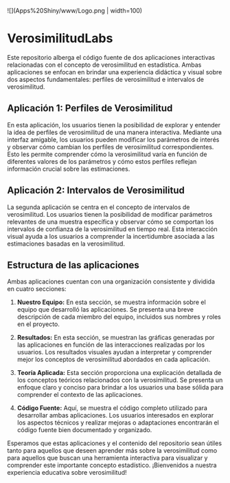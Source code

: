 ![](Apps%20Shiny/www/Logo.png | width=100)

# VerosimilitudLabs

Este repositorio alberga el código fuente de dos aplicaciones interactivas relacionadas con el concepto de verosimilitud en estadística. Ambas aplicaciones se enfocan en brindar una experiencia didáctica y visual sobre dos aspectos fundamentales: perfiles de verosimilitud e intervalos de verosimilitud.

## Aplicación 1: Perfiles de Verosimilitud

En esta aplicación, los usuarios tienen la posibilidad de explorar y entender la idea de perfiles de verosimilitud de una manera interactiva. Mediante una interfaz amigable, los usuarios pueden modificar los parámetros de interés y observar cómo cambian los perfiles de verosimilitud correspondientes. Esto les permite comprender cómo la verosimilitud varía en función de diferentes valores de los parámetros y cómo estos perfiles reflejan información crucial sobre las estimaciones.

## Aplicación 2: Intervalos de Verosimilitud

La segunda aplicación se centra en el concepto de intervalos de verosimilitud. Los usuarios tienen la posibilidad de modificar parámetros relevantes de una muestra específica y observar cómo se comportan los intervalos de confianza de la verosimilitud en tiempo real. Esta interacción visual ayuda a los usuarios a comprender la incertidumbre asociada a las estimaciones basadas en la verosimilitud.

## Estructura de las aplicaciones

Ambas aplicaciones cuentan con una organización consistente y dividida en cuatro secciones:

1. **Nuestro Equipo:** En esta sección, se muestra información sobre el equipo que desarrolló las aplicaciones. Se presenta una breve descripción de cada miembro del equipo, incluidos sus nombres y roles en el proyecto.

2. **Resultados:** En esta sección, se muestran las gráficas generadas por las aplicaciones en función de las interacciones realizadas por los usuarios. Los resultados visuales ayudan a interpretar y comprender mejor los conceptos de verosimilitud abordados en cada aplicación.

3. **Teoría Aplicada:** Esta sección proporciona una explicación detallada de los conceptos teóricos relacionados con la verosimilitud. Se presenta un enfoque claro y conciso para brindar a los usuarios una base sólida para comprender el contexto de las aplicaciones.

4. **Código Fuente:** Aquí, se muestra el código completo utilizado para desarrollar ambas aplicaciones. Los usuarios interesados en explorar los aspectos técnicos y realizar mejoras o adaptaciones encontrarán el código fuente bien documentado y organizado.

Esperamos que estas aplicaciones y el contenido del repositorio sean útiles tanto para aquellos que deseen aprender más sobre la verosimilitud como para aquellos que buscan una herramienta interactiva para visualizar y comprender este importante concepto estadístico. ¡Bienvenidos a nuestra experiencia educativa sobre verosimilitud!
